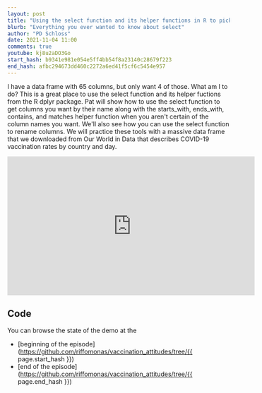 ```yaml
---
layout: post
title: "Using the select function and its helper functions in R to pick columns from a data frame (CC160)"
blurb: "Everything you ever wanted to know about select"
author: "PD Schloss"
date: 2021-11-04 11:00
comments: true
youtube: kj8u2aDO3Go
start_hash: b9341e981e054e5ff4bb54f8a23140c28679f223
end_hash: afbc294673dd460c2272a6ed41f5cf6c5454e957
---
```


I have a data frame with 65 columns, but only want 4 of those. What am I to do? This is a great place to use the select function and its helper fuctions from the R dplyr package. Pat will show how to use the select function to get columns you want by their name along with the starts_with, ends_with, contains, and matches helper function when you aren't certain of the column names you want. We'll also see how you can use the select function to rename columns. We will practice these tools with a massive data frame that we downloaded from Our World in Data that describes COVID-19 vaccination rates by country and day.


<iframe style="margin: 0 auto;display:block;" width="560" height="315" src="https://www.youtube.com/embed/{{ page.youtube }}" frameborder="0" allow="accelerometer; autoplay; encrypted-media; gyroscope; picture-in-picture" allowfullscreen></iframe>


## Code

You can browse the state of the demo at the
* [beginning of the episode](https://github.com/riffomonas/vaccination_attitudes/tree/{{ page.start_hash }})
* [end of the episode](https://github.com/riffomonas/vaccination_attitudes/tree/{{ page.end_hash }})
